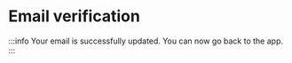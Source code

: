 # Email verification

:::info
Your email is successfully updated. You can now go back to the app.
:::

 